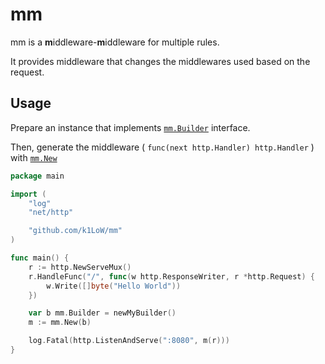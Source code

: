 # mm

mm is a **m**iddleware-**m**iddleware for multiple rules.

It provides middleware that changes the middlewares used based on the request.

## Usage

Prepare an instance that implements [`mm.Builder`](https://pkg.go.dev/github.com/k1LoW/mm#Builder) interface.

Then, generate the middleware ( `func(next http.Handler) http.Handler` ) with [`mm.New`](https://pkg.go.dev/github.com/k1LoW/mm#New)

```go
package main

import (
    "log"
    "net/http"

    "github.com/k1LoW/mm"
)

func main() {
    r := http.NewServeMux()
    r.HandleFunc("/", func(w http.ResponseWriter, r *http.Request) {
        w.Write([]byte("Hello World"))
    })

    var b mm.Builder = newMyBuilder()
    m := mm.New(b)

    log.Fatal(http.ListenAndServe(":8080", m(r)))
}
```
